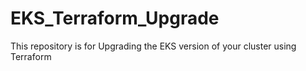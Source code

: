 # EKS_Terraform_Upgrade
This repository is for Upgrading the EKS version of your cluster using Terraform
